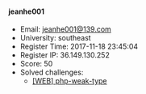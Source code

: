 #### jeanhe001  

* Email: jeanhe001@139.com  
* University: southeast  
* Register Time: 2017-11-18 23:45:04  
* Register IP: 36.149.130.252  
* Score: 50  
* Solved challenges: 
  * [[WEB] php-weak-type](https://github.com/SniperOJ/Challenges/blob/master/web/php-weak-type.json)  
